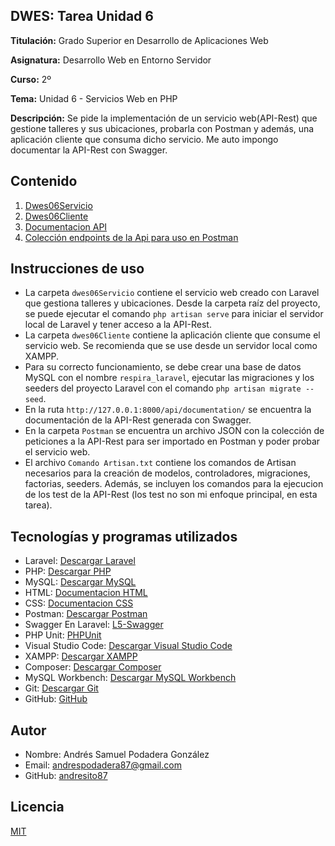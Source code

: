 ## DWES: Tarea Unidad 6

**Titulación:** Grado Superior en Desarrollo de Aplicaciones Web

**Asignatura:** Desarrollo Web en Entorno Servidor

**Curso:** 2º

**Tema:** Unidad 6 - Servicios Web en PHP

**Descripción:** Se pide la implementación de un servicio web(API-Rest) que gestione talleres y sus ubicaciones, probarla con Postman y además, una aplicación cliente que consuma dicho servicio. Me auto impongo documentar la API-Rest con Swagger.

## Contenido

1. [Dwes06Servicio](dwes06Servicio)
2. [Dwes06Cliente](dwes06Cliente)
3. [Documentacion API](http://127.0.0.1:8000/api/documentation/)
4. [Colección endpoints de la Api para uso en Postman](Postman)

## Instrucciones de uso

- La carpeta `dwes06Servicio` contiene el servicio web creado con Laravel que gestiona talleres y ubicaciones. Desde la carpeta raíz del proyecto, se puede ejecutar el comando `php artisan serve` para iniciar el servidor local de Laravel y tener acceso a la API-Rest.
- La carpeta `dwes06Cliente` contiene la aplicación cliente que consume el servicio web. Se recomienda que se use desde un servidor local como XAMPP.
- Para su correcto funcionamiento, se debe crear una base de datos MySQL con el nombre `respira_laravel`, ejecutar las migraciones y los seeders del proyecto Laravel con el comando `php artisan migrate --seed`.
- En la ruta `http://127.0.0.1:8000/api/documentation/` se encuentra la documentación de la API-Rest generada con Swagger.
- En la carpeta `Postman` se encuentra un archivo JSON con la colección de peticiones a la API-Rest para ser importado en Postman y poder probar el servicio web.
- El archivo `Comando Artisan.txt` contiene los comandos de Artisan necesarios para la creación de modelos, controladores, migraciones, factorias, seeders. Además, se incluyen los comandos para la ejecucion de los test de la API-Rest (los test no son mi enfoque principal, en esta tarea).

## Tecnologías y programas utilizados

- Laravel: [Descargar Laravel](https://laravel.com/)
- PHP: [Descargar PHP](https://www.php.net/downloads)
- MySQL: [Descargar MySQL](https://www.mysql.com/downloads/)
- HTML: [Documentacion HTML](https://developer.mozilla.org/es/docs/Web/HTML)
- CSS: [Documentacion CSS](https://developer.mozilla.org/es/docs/Web/CSS)
- Postman: [Descargar Postman](https://www.postman.com/downloads/)
- Swagger En Laravel: [L5-Swagger](https://github.com/DarkaOnLine/L5-Swagger)
- PHP Unit: [PHPUnit](https://phpunit.de/index.html)
- Visual Studio Code: [Descargar Visual Studio Code](https://code.visualstudio.com/)
- XAMPP: [Descargar XAMPP](https://www.apachefriends.org/es/index.html)
- Composer: [Descargar Composer](https://getcomposer.org/)
- MySQL Workbench: [Descargar MySQL Workbench](https://www.mysql.com/products/workbench/)
- Git: [Descargar Git](https://git-scm.com/)
- GitHub: [GitHub](https://github.com/)

## Autor

- Nombre: Andrés Samuel Podadera González
- Email: andrespodadera87@gmail.com
- GitHub: [andresito87](https://github.com/andresito87)

## Licencia

[MIT](https://opensource.org/licenses/MIT)
